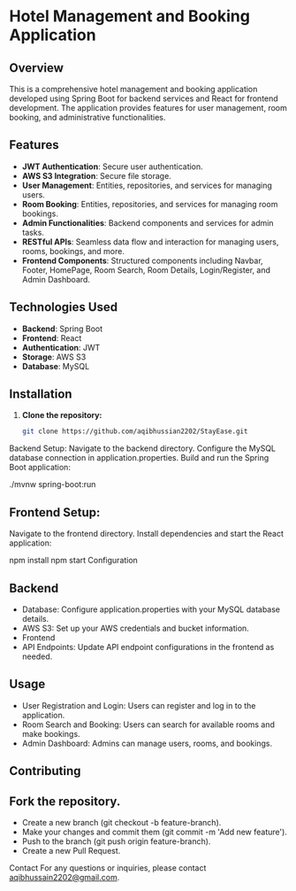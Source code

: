 
# Hotel Management and Booking Application

## Overview
This is a comprehensive hotel management and booking application developed using Spring Boot for backend services and React for frontend development. The application provides features for user management, room booking, and administrative functionalities.

## Features
- **JWT Authentication**: Secure user authentication.
- **AWS S3 Integration**: Secure file storage.
- **User Management**: Entities, repositories, and services for managing users.
- **Room Booking**: Entities, repositories, and services for managing room bookings.
- **Admin Functionalities**: Backend components and services for admin tasks.
- **RESTful APIs**: Seamless data flow and interaction for managing users, rooms, bookings, and more.
- **Frontend Components**: Structured components including Navbar, Footer, HomePage, Room Search, Room Details, Login/Register, and Admin Dashboard.

## Technologies Used
- **Backend**: Spring Boot
- **Frontend**: React
- **Authentication**: JWT
- **Storage**: AWS S3
- **Database**: MySQL

## Installation
1. **Clone the repository:**
   ```sh
   git clone https://github.com/aqibhussian2202/StayEase.git
Backend Setup:
Navigate to the backend directory.
Configure the MySQL database connection in application.properties.
Build and run the Spring Boot application:

./mvnw spring-boot:run
## Frontend Setup:
Navigate to the frontend directory.
Install dependencies and start the React application:

npm install
npm start
Configuration
## Backend
- Database: Configure application.properties with your MySQL database details.
- AWS S3: Set up your AWS credentials and bucket information.
- Frontend
- API Endpoints: Update API endpoint configurations in the frontend as needed.
## Usage
- User Registration and Login: Users can register and log in to the application.
- Room Search and Booking: Users can search for available rooms and make bookings.
- Admin Dashboard: Admins can manage users, rooms, and bookings.
## Contributing
## Fork the repository.
- Create a new branch (git checkout -b feature-branch).
- Make your changes and commit them (git commit -m 'Add new feature').
- Push to the branch (git push origin feature-branch).
- Create a new Pull Request.


Contact
For any questions or inquiries, please contact aqibhussain2202@gmail.com.
